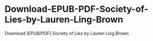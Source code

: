 # Download-EPUB-PDF-Society-of-Lies-by-Lauren-Ling-Brown
Download [EPUB/PDF] Society of Lies by Lauren Ling Brown
